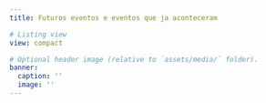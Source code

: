 ```yaml
---
title: Futuros eventos e eventos que ja aconteceram

# Listing view
view: compact

# Optional header image (relative to `assets/media/` folder).
banner:
  caption: ''
  image: ''
---
```

